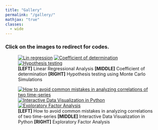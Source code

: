 ```yaml
---
title: "Gallery"
permalink: "/gallery/"
mathjax: "true"
classes:
  - wide
---
```

<h3>Click on the images to redirect for codes.</h3>

<figure class="third">
	<a href="https://iescoders.com/linear-regressional-analysis/"><img src="https://raw.githubusercontent.com/earthinversion/figures-earthinversion-page/master/linear_regression_analysis.png" alt="Lin regression"></a>
	<a href="https://iescoders.com/coefficient-of-determination-r-squared-for-the-goodness-of-fit-test/"><img src="https://iescoders.com/wp-content/uploads/2019/06/data_plot-3.png" alt="Coefficient of determination"></a>
	<a href="https://iescoders.com/hypothesis-test-for-the-significance-of-linear-trend-using-the-monte-carlo-simulations/"><img src="https://iescoders.com/wp-content/uploads/2019/06/hypothesis_test_eof1.png" alt="Hypothesis testing"></a>
  	<figcaption><strong>[LEFT]</strong> Linear Regressional Analysis <strong>[MIDDLE]</strong> Coefficient of determination <strong>[RIGHT]</strong> Hypothesis testing using Monte Carlo Simulations</figcaption>
</figure>

<figure class="third">
	<a href="https://iescoders.com/how-to-avoid-common-mistakes-in-analyzing-correlations-of-two-time-series/"><img src="https://iescoders.com/wp-content/uploads/2019/06/Screen-Shot-2019-06-30-at-3.31.56-PM.png" alt="How to avoid common mistakes in analyzing correlations of two time-series"></a>
	<a href="https://iescoders.com/interactive-data-visualization-in-python/"><img src="https://iescoders.com/wp-content/uploads/2019/08/Screen-Shot-2019-08-17-at-2.59.08-PM.png" alt="Interactive Data Visualization in Python"></a>
	<a href="https://iescoders.com/exploratory-factor-analysis/"><img src="https://iescoders.com/wp-content/uploads/2019/08/Screen-Shot-2019-08-18-at-4.13.47-PM-1.png" alt="Exploratory Factor Analysis"></a>
  <figcaption>
  <strong>[LEFT]</strong> How to avoid common mistakes in analyzing correlations of two time-series 
  <strong>[MIDDLE]</strong> Interactive Data Visualization in Python 
  <strong>[RIGHT]</strong> Exploratory Factor Analysis</figcaption>
</figure>
